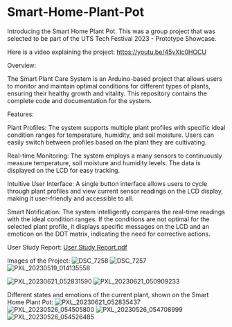 # Smart-Home-Plant-Pot
Introducing the Smart Home Plant Pot. This was a group project that was selected to be part of the UTS Tech Festival 2023 - Prototype Showcase. 

Here is a video explaining the project:
https://youtu.be/45vXlc0HOCU


Overview:

The Smart Plant Care System is an Arduino-based project that allows users to monitor and maintain optimal conditions for different types of plants, ensuring their healthy growth and vitality. 
This repository contains the complete code and documentation for the system.

Features:

Plant Profiles: The system supports multiple plant profiles with specific ideal condition ranges for temperature, humidity, and soil moisture. 
Users can easily switch between profiles based on the plant they are cultivating.

Real-time Monitoring: The system employs a many sensors to continuously measure temperature, soil moisture and humidity levels. The data is displayed on the LCD for easy tracking.

Intuitive User Interface: A single button interface allows users to cycle through plant profiles and view current sensor readings on the LCD display, 
making it user-friendly and accessible to all.

Smart Notification: The system intelligently compares the real-time readings with the ideal condition ranges. If the conditions are not optimal for the selected plant profile, 
it displays specific messages on the LCD and an emoticon on the DOT matrix, indicating the need for corrective actions.

User Study Report:
[User Study Report.pdf](https://github.com/ahmyk9/Smart-Home-Plant-Pot/files/12178919/User.Study.Report.pdf)

Images of the Project:
![DSC_7258](https://github.com/ahmyk9/Smart-Home-Plant-Pot/assets/61839237/2bd0a8f4-0f14-4522-b45c-9a47e4930e4c)
![DSC_7257](https://github.com/ahmyk9/Smart-Home-Plant-Pot/assets/61839237/4f336301-8ae6-46a6-97a9-de0627b4ac7b)
![PXL_20230519_014135558](https://github.com/ahmyk9/Smart-Home-Plant-Pot/assets/61839237/4ea719c4-48a2-417f-b1af-7d2f0cfe4bd7)

![PXL_20230621_052831590](https://github.com/ahmyk9/Smart-Home-Plant-Pot/assets/61839237/06c553b3-5048-4e9d-a285-1033cd91ec7b)
![PXL_20230621_050909233](https://github.com/ahmyk9/Smart-Home-Plant-Pot/assets/61839237/0f9e600b-876a-480e-aaf8-7ee3af537639)

Different states and emotions of the current plant, shown on the Smart Home Plant Pot:
![PXL_20230621_052835437](https://github.com/ahmyk9/Smart-Home-Plant-Pot/assets/61839237/df964431-ffa8-482d-b9f8-ac81482a3435)
![PXL_20230526_054505800](https://github.com/ahmyk9/Smart-Home-Plant-Pot/assets/61839237/cf239011-36fe-4dc1-a977-18361b033163)
![PXL_20230526_054708999](https://github.com/ahmyk9/Smart-Home-Plant-Pot/assets/61839237/006357d0-0e6a-4327-b046-5aa9d8a3fd6d)
![PXL_20230526_054526485](https://github.com/ahmyk9/Smart-Home-Plant-Pot/assets/61839237/9d108c6a-389a-4998-9911-4c2e76a2863f)



